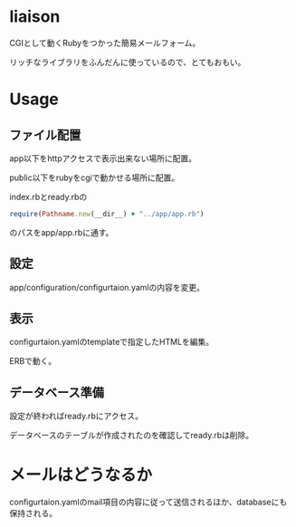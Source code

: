 # liaison

CGIとして動くRubyをつかった簡易メールフォーム。

リッチなライブラリをふんだんに使っているので、とてもおもい。

# Usage

## ファイル配置

app以下をhttpアクセスで表示出来ない場所に配置。

public以下をrubyをcgiで動かせる場所に配置。

index.rbとready.rbの

```ruby
require(Pathname.new(__dir__) + "../app/app.rb")
```

のパスをapp/app.rbに通す。

## 設定

app/configuration/configurtaion.yamlの内容を変更。

## 表示

configurtaion.yamlのtemplateで指定したHTMLを編集。

ERBで動く。

## データベース準備

設定が終わればready.rbにアクセス。

データベースのテーブルが作成されたのを確認してready.rbは削除。

# メールはどうなるか

configurtaion.yamlのmail項目の内容に従って送信されるほか、databaseにも保持される。
